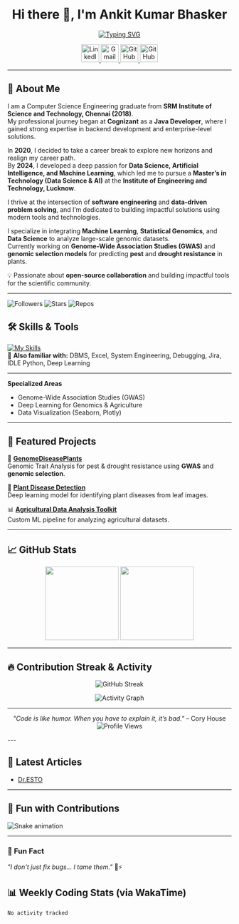 <h1 align="center">
  Hi there 👋, I'm Ankit Kumar Bhasker
</h1>

<p align="center">
  <a href="https://git.io/typing-svg">
    <img src="https://readme-typing-svg.demolab.com?font=Fira+Code&size=22&pause=1000&color=00F700&center=true&vCenter=true&width=550&lines=M.Tech+in+Data+Science+%26+AI;Genomic+Data+Analyst;Machine+Learning+Enthusiast;Open+Source+Contributor" alt="Typing SVG" />
  </a>
</p>

<p align="center">
  <a href="https://linkedin.com/in/ankit-bhasker" target="_blank">
    <img src="https://skillicons.dev/icons?i=linkedin" alt="LinkedIn" height="40"/>
  </a>
  <a href="mailto:bhasker.ankit@gmail.com">
    <img src="https://skillicons.dev/icons?i=gmail" alt="Gmail" height="40"/>
  </a>
  <a href="https://github.com/ankitbhasker" target="_blank">
    <img src="https://skillicons.dev/icons?i=github" alt="GitHub" height="40"/>
  </a>
  <a href="https://x.com/ankit__30" target="_blank">
    <img src="https://upload.wikimedia.org/wikipedia/commons/2/20/Coast_twitter.png" alt="GitHub" height="40"/>
  </a>
</p>

---

## 🚀 About Me  
I am a Computer Science Engineering graduate from **SRM Institute of Science and Technology, Chennai (2018)**.  
My professional journey began at **Cognizant** as a **Java Developer**, where I gained strong expertise in backend development and enterprise-level solutions.  

In **2020**, I decided to take a career break to explore new horizons and realign my career path.  
By **2024**, I developed a deep passion for **Data Science, Artificial Intelligence, and Machine Learning**, which led me to pursue a **Master’s in Technology (Data Science & AI)** at the **Institute of Engineering and Technology, Lucknow**.  

I thrive at the intersection of **software engineering** and **data-driven problem solving**, and I’m dedicated to building impactful solutions using modern tools and technologies.

I specialize in integrating **Machine Learning**, **Statistical Genomics**, and **Data Science** to analyze large-scale genomic datasets.  
Currently working on **Genome-Wide Association Studies (GWAS)** and **genomic selection models** for predicting **pest** and **drought resistance** in plants.  

💡 Passionate about **open-source collaboration** and building impactful tools for the scientific community.  

---
![Followers](https://img.shields.io/github/followers/ankitbhasker?style=flat&logo=github)
![Stars](https://img.shields.io/github/stars/ankitbhasker?style=flat&logo=github)
![Repos](https://img.shields.io/badge/Public%20Repos-10-blue)


## 🛠️ Skills & Tools

[![My Skills](https://skillicons.dev/icons?i=java,js,html,css,python,pycharm)](https://skillicons.dev)  
💼 **Also familiar with:** DBMS, Excel, System Engineering, Debugging, Jira, IDLE Python, Deep Learning  

---

**Specialized Areas**  
- Genome-Wide Association Studies (GWAS)  
- Deep Learning for Genomics & Agriculture  
- Data Visualization (Seaborn, Plotly)  

---

## 📂 Featured Projects  

🔬 **[GenomeDiseasePlants](https://github.com/ankitbhasker/GenomeDiseasePlants)**  
Genomic Trait Analysis for pest & drought resistance using **GWAS** and **genomic selection**.

🌱 **[Plant Disease Detection](https://github.com/ankitbhasker/PlantDiseaseDetection)**  
Deep learning model for identifying plant diseases from leaf images.

📊 **[Agricultural Data Analysis Toolkit](https://github.com/ankitbhasker/Agriculture-ML-Toolkit)**  
Custom ML pipeline for analyzing agricultural datasets.

---
<!--START_SECTION:waka-->

## 📈 GitHub Stats  

<p align="center">
  <img src="https://github-readme-stats.vercel.app/api?username=ankitbhasker&show_icons=true&theme=radical" height="165"/>
  <img src="https://github-readme-stats.vercel.app/api/top-langs/?username=ankitbhasker&layout=compact&theme=radical" height="165"/>
</p>

---

## 🔥 Contribution Streak & Activity  

<p align="center">
  <img src="https://streak-stats.demolab.com?user=ankitbhasker&theme=radical&hide_border=true" alt="GitHub Streak"/>
</p>

<p align="center">
  <img src="https://github-readme-activity-graph.vercel.app/graph?username=ankitbhasker&theme=react-dark&hide_border=true&area=true" alt="Activity Graph"/>
</p>

---

<p align="center">
  <i>"Code is like humor. When you have to explain it, it’s bad."</i> – Cory House  
  <br>
  <img src="https://komarev.com/ghpvc/?username=ankitbhasker&color=blue" alt="Profile Views"/>
</p>
---

## 📝 Latest Articles  
<!-- BLOG-POST-LIST:START -->
- [Dr.ESTO](https://bhaskaraacres.godaddysites.com/)
<!-- BLOG-POST-LIST:END -->

---
## 🐍 Fun with Contributions
![Snake animation](https://github.com/ankitbhasker/ankitbhasker/blob/output/github-contribution-grid-snake.svg)  

---

### 💬 Fun Fact  
_"I don't just fix bugs... I tame them."_ 🐛⚡

## 📊 Weekly Coding Stats (via WakaTime)  
<!--START_SECTION:waka-->
```text
No activity tracked



